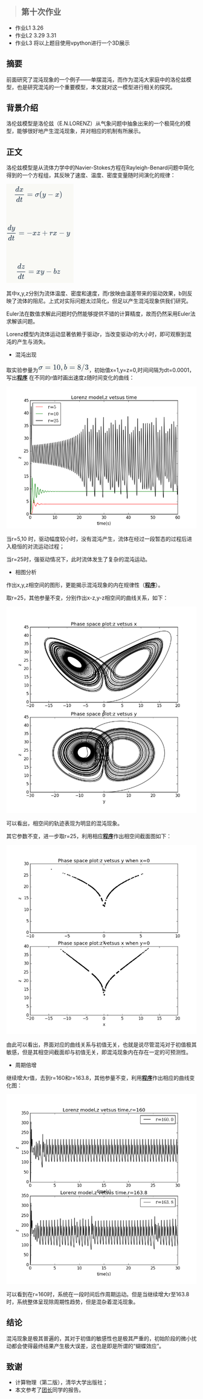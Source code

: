>## 第十次作业
- 作业L1 3.26
- 作业L2 3.29 3.31
- 作业L3 将以上题目使用vpython进行一个3D展示

## 摘要
前面研究了混沌现象的一个例子——单摆混沌，而作为混沌大家庭中的洛伦兹模型，也是研究混沌的一个重要模型，本文就对这一模型进行相关的探究。  

## 背景介绍
洛伦兹模型是洛伦兹（E.N.LORENZ）从气象问题中抽象出来的一个极简化的模型，能够很好地产生混沌现象，并对相应的机制有所展示。  

## 正文
洛伦兹模型是从流体力学中的Navier-Stokes方程在Rayleigh-Benard问题中简化得到的一个方程组，其反映了速度、温度、密度变量随时间演化的规律：

![](https://raw.githubusercontent.com/XiaobudianChen/computationalphysics_N2013301020075/master/chapter3/exercise_10/公式1.png)

其中x,y,z分别为流体温度、密度和速度，而r放映由温差带来的驱动效果，b则反映了流体的阻尼。上式对实际问题太过简化，但足以产生混沌现象供我们研究。

Euler法在数值求解此问题时仍然能够提供不错的计算精度，故而仍然采用Euler法求解该问题。

Lorenz模型内流体运动显著依赖于驱动r，当改变驱动r的大小时，即可观察到混沌的产生与消失。

- 混沌出现

取实验参量为![](https://raw.githubusercontent.com/XiaobudianChen/computationalphysics_N2013301020075/master/chapter3/exercise_10/公式2.png)，初始值x=1,y=z=0,时间间隔为dt=0.0001，写出[**程序**](https://raw.githubusercontent.com/XiaobudianChen/computationalphysics_N2013301020075/master/chapter3/exercise_10/10.1.py)
在不同的r值时画出速度z随时间变化的曲线：

![](https://raw.githubusercontent.com/XiaobudianChen/computationalphysics_N2013301020075/master/chapter3/exercise_10/figure_10.1.png)

当r=5,10 时，驱动幅度较小时，没有混沌产生，流体在经过一段暂态的过程后进入稳恒的对流运动过程；

当r=25时，强驱动情况下，此时流体发生了复杂的混沌运动。

- 相图分析
 
作出x,y,z相空间的图形，更能揭示混沌现象的内在规律性（[**程序**](https://raw.githubusercontent.com/XiaobudianChen/computationalphysics_N2013301020075/master/chapter3/exercise_10/10.2.py)）。

取r=25，其他参量不变，分别作出x-z,y-z相空间的曲线关系，如下：

![](https://raw.githubusercontent.com/XiaobudianChen/computationalphysics_N2013301020075/master/chapter3/exercise_10/figure_10.2.png)

可以看出，相空间的轨迹表现为明显的混沌现象。

其它参数不变，进一步取r=25，利用相应[**程序**](https://raw.githubusercontent.com/XiaobudianChen/computationalphysics_N2013301020075/master/chapter3/exercise_10/10.3.py)作出相空间截面图如下：

![](https://raw.githubusercontent.com/XiaobudianChen/computationalphysics_N2013301020075/master/chapter3/exercise_10/figure_10.3.png)

由此可以看出，界面对应的曲线关系与初值无关，也就是说尽管混沌对于初值极其敏感，但是其相空间截面却与初值无关，即混沌现象内在存在一定的可预测性。

- 周期倍增

继续增大r值，去到r=160和r=163.8，其他参量不变，利用[**程序**](https://raw.githubusercontent.com/XiaobudianChen/computationalphysics_N2013301020075/master/chapter3/exercise_10/10.4.py)作出相应的曲线变化图：

![](https://raw.githubusercontent.com/XiaobudianChen/computationalphysics_N2013301020075/master/chapter3/exercise_10/figure_10.4.png)

可以看到在r=160时，系统在一段时间后作周期运动。但是当继续增大r至163.8时，系统整体呈现除周期性趋势，但是混杂着混沌现象。  

## 结论
混沌现象是极其普遍的，其对于初值的敏感性也是极其严重的，初始阶段的微小扰动都会使得最终结果产生极大误差，这也是即是所谓的“蝴蝶效应”。  

## 致谢
- 计算物理（第二版），清华大学出版社；
- 本文参考了[团长](https://github.com/Tuanzhang0531/computationalphysics_N2013301020065)同学的报告。
